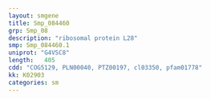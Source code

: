 ```yaml
---
layout: smgene
title: Smp_084460
grp: Smp_08
description: "ribosomal protein L28"
smp: Smp_084460.1
uniprot: "G4VSC8"
length:   405
cdd: "COG5129, PLN00040, PTZ00197, cl03350, pfam01778"
kk: K02903
categories: sm
---
```

